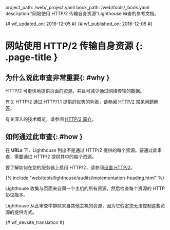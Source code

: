 project_path: /web/_project.yaml
book_path: /web/tools/_book.yaml
description:“网站使用 HTTP/2 传输自身资源”Lighthouse 审查的参考文档。

{# wf_updated_on: 2016-12-05 #}
{# wf_published_on: 2016-12-05 #}

# 网站使用 HTTP/2 传输自身资源 {: .page-title }

## 为什么说此审查非常重要{: #why }

HTTP/2 可更快地提供页面的资源，并且可减少通过网络传输的数据。


有关 HTTP/2 通过 HTTP/1.1 提供的优势的列表，请参阅 [HTTP/2 常见问题解答][faq]。


有关深入的技术概览，请参阅 [HTTP/2 简介][intro]。

[faq]: https://http2.github.io/faq/
[intro]: /web/fundamentals/performance/http2/

## 如何通过此审查{: #how }

在 **URLs** 下，Lighthouse 列出不是通过 HTTP/2 提供的每个资源。要通过此审查，需要通过 HTTP/2 提供其中的每个资源。


要了解如何在您的服务器上启用 HTTP/2，请参阅[设置 HTTP/2][setup]。

[setup]: https://dassur.ma/things/h2setup/

{% include "web/tools/lighthouse/audits/implementation-heading.html" %}

Lighthouse 收集与页面来自同一个主机的所有资源，然后检查每个资源的 HTTP 协议版本。


Lighthouse 从此审查中排除来自其他主机的资源，因为它假定您无法控制这些资源的提供方式。



{# wf_devsite_translation #}
